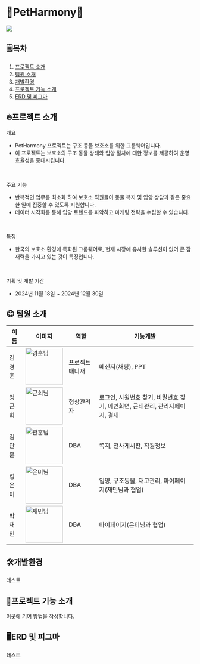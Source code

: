 <h1>🐶PetHarmony🐶</h1>
<img src="https://github.com/user-attachments/assets/fcd3dcec-cf8f-449b-afa5-ff8bb94f6364">

## 🗒️목차

1. [프로젝트 소개](#프로젝트-소개)
2. [팀원 소개](#팀원-소개)
3. [개발환경](#개발환경)
4. [프로젝트 기능 소개](#프로젝트-기능-소개)
5. [ERD 및 피그마](#ERD-및-피그마)

## 🔥프로젝트 소개
개요
- PetHarmony 프로젝트는 구조 동물 보호소를 위한 그룹웨어입니다.
- 이 프로젝트는 보호소의 구조 동물 상태와 입양 절차에 대한 정보를 제공하여 운영 효율성을 증대시킵니다.
  
<br>

주요 기능
- 반복적인 업무를 최소화 하여 보호소 직원들이 동물 복지 및 입양 상담과 같은 중요한 일에 집중할 수 있도록 지원합니다.
- 데이터 시각화를 통해 입양 트렌드를 파악하고 마케팅 전략을 수립할 수 있습니다.
  
<br>

특징
- 한국의 보호소 환경에 특화된 그룹웨어로, 현재 시장에 유사한 솔루션이 없어 큰 잠재력을 가지고 있는 것이 특징입니다.

<br>

기획 및 개발 기간
- 2024년 11월 18일 ~ 2024년 12월 30일


## 😊 팀원 소개

| 이름       | 이미지          | 역할               | 기능개발               |
|------------|-----------------|--------------------|--------------------|
| 김경훈     | <img src="https://github.com/user-attachments/assets/dcd31cb3-f7cd-4aa0-bef2-9111a28701d3" alt="경훈님" width="100" /> | 프로젝트 매니저    | 메신저(채팅), PPT  |
| 정근희     | <img src="https://github.com/user-attachments/assets/f63fb788-dbc7-485c-a643-0971e19dd89e" alt="근희님" width="100" /> | 형상관리자             | 로그인, 사원번호 찾기, 비밀번호 찾기, 메인화면, 근태관리, 관리자페이지, 결재  |
| 김관훈     | <img src="https://github.com/user-attachments/assets/a09c05f1-51fa-467a-bc56-b826e6307f2d" alt="관훈님" width="100" /> | DBA           | 쪽지, 전사게시판, 직원정보 |
| 정은미     | <img src="https://github.com/user-attachments/assets/e4536a2d-c9dc-427d-b027-fbab32c02947" alt="은미님" width="100" /> | DBA          | 입양, 구조동물, 재고관리, 마이페이지(재민님과 협업)          | 
| 박재민     | <img src="https://github.com/user-attachments/assets/51b820d3-bb25-4e51-961c-2ce056e9a8c6" alt="재민님" width="100" height="100" /> | DBA          | 마이페이지(은미님과 협업)          |



## 🛠️개발환경
테스트

## 📌프로젝트 기능 소개
이곳에 기여 방법을 작성합니다.

## 🖥️ERD 및 피그마
테스트


